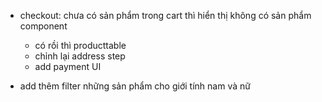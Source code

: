 -   checkout: chưa có sản phẩm trong cart thì hiển thị không có sản phẩm component

    -   có rồi thì producttable
    -   chỉnh lại address step
    -   add payment UI

-   add thêm filter những sản phẩm cho giới tính nam và nữ
